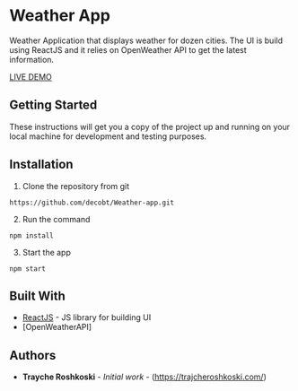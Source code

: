 # Weather App

Weather Application that displays weather for dozen cities. The UI is build using ReactJS and it relies on OpenWeather API to get the latest information.



[LIVE DEMO](https://weather-app-ui.herokuapp.com/ "Weather App")

## Getting Started

These instructions will get you a copy of the project up and running on your local machine for development and testing purposes.

## Installation

1. Clone the repository from git
```
https://github.com/decobt/Weather-app.git
```
2. Run the command
```
npm install
```
3. Start the app
```
npm start
```

## Built With

* [ReactJS](https://reactjs.org/) - JS library for building UI
* [OpenWeatherAPI]

## Authors

* **Trayche Roshkoski** - *Initial work* - (https://trajcheroshkoski.com/)
